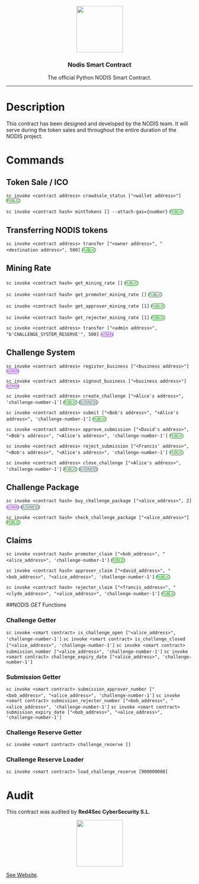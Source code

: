 <p align="center">
  <img
    src="https://nodis.io/static/media/nodis-logo.abf6b121.png"
    width="125px;">
    
</p>
<h3 align="center">Nodis Smart Contract</h3>
<p align="center">The official Python NODIS Smart Contract.</p>
<hr/>

# Description

This contract has been designed and developed by the NODIS team. It will serve during the token sales and throughout the entire duration of the NODIS project.

# Commands

## Token Sale / ICO

`sc invoke <contract address> crowdsale_status ["<wallet address>"]` <span style="color:green;border-color:green;border-style:solid;border-width:1px;border-radius:25px;font-size:10px;">PUBLIC</span>

`sc invoke <contract hash> mintTokens [] --attach-gas={number}` <span style="color:green;border-color:green;border-style:solid;border-width:1px;border-radius:25px;font-size:10px;">PUBLIC</span>

## Transferring NODIS tokens

`sc invoke <contract address> transfer ["<owner address>", "<destination address>", 500]` <span style="color:green;border-color:green;border-style:solid;border-width:1px;border-radius:25px;font-size:10px;">PUBLIC</span>

## Mining Rate

`sc invoke <contract hash> get_mining_rate []` <span style="color:green;border-color:green;border-style:solid;border-width:1px;border-radius:25px;font-size:10px;">PUBLIC</span>

`sc invoke <contract hash> get_promoter_mining_rate []` <span style="color:green;border-color:green;border-style:solid;border-width:1px;border-radius:25px;font-size:10px;">PUBLIC</span>

`sc invoke <contract hash> get_approver_mining_rate [1]` <span style="color:green;border-color:green;border-style:solid;border-width:1px;border-radius:25px;font-size:10px;">PUBLIC</span>

`sc invoke <contract hash> get_rejecter_mining_rate [1]` <span style="color:green;border-color:green;border-style:solid;border-width:1px;border-radius:25px;font-size:10px;">PUBLIC</span>

`sc invoke <contract address> transfer ["<admin address>", "b'CHALLENGE_SYSTEM_RESERVE'", 500]` <span style="color:BlueViolet;border-color:BlueViolet;border-style:solid;border-width:1px;border-radius:25px;font-size:10px;">ADMIN</span>


## Challenge System 

`sc invoke <contract address> register_business ["<business address>"]` <span style="color:BlueViolet;border-color:BlueViolet;border-style:solid;border-width:1px;border-radius:25px;font-size:10px;">ADMIN</span>

`sc invoke <contract address> signout_business ["<business address>"]` <span style="color:BlueViolet;border-color:BlueViolet;border-style:solid;border-width:1px;border-radius:25px;font-size:10px;">ADMIN</span>

`sc invoke <contract address> create_challenge ["<Alice's address>", 'challenge-number-1']` <span style="color:green;border-color:green;border-style:solid;border-width:1px;border-radius:25px;font-size:10px;">PUBLIC</span> <span style="color:DarkSlateGrey;border-color:DarkSlateGrey;border-style:solid;border-width:1px;border-radius:25px;font-size:10px;">BUSINESS</span>

`sc invoke <contract address> submit ["<Bob's address>", "<Alice's address>", 'challenge-number-1']` <span style="color:green;border-color:green;border-style:solid;border-width:1px;border-radius:25px;font-size:10px;">PUBLIC</span>

`sc invoke <contract address> approve_submission ["<David's address>", "<Bob's address>", "<Alice's address>", 'challenge-number-1']` <span style="color:green;border-color:green;border-style:solid;border-width:1px;border-radius:25px;font-size:10px;">PUBLIC</span>

`sc invoke <contract address> reject_submission ["<Francis' address>", "<Bob's address>", "<Alice's address>", 'challenge-number-1']` <span style="color:green;border-color:green;border-style:solid;border-width:1px;border-radius:25px;font-size:10px;">PUBLIC</span>

`sc invoke <contract address> close_challenge ["<Alice's address>", 'challenge-number-1']` <span style="color:green;border-color:green;border-style:solid;border-width:1px;border-radius:25px;font-size:10px;">PUBLIC</span> <span style="color:DarkSlateGrey;border-color:DarkSlateGrey;border-style:solid;border-width:1px;border-radius:25px;font-size:10px;">BUSINESS</span>


## Challenge Package

`sc invoke <contract hash> buy_challenge_package ["<alice_address>", 2]` <span style="color:BlueViolet;border-color:BlueViolet;border-style:solid;border-width:1px;border-radius:25px;font-size:10px;">ADMIN</span> <span style="color:DarkSlateGrey;border-color:DarkSlateGrey;border-style:solid;border-width:1px;border-radius:25px;font-size:10px;">BUSINESS</span>

`sc invoke <contract hash> check_challenge_package ["<alice_address>"]` <span style="color:green;border-color:green;border-style:solid;border-width:1px;border-radius:25px;font-size:10px;">PUBLIC</span>


## Claims 
`sc invoke <contract hash> promoter_claim ["<bob_address>", "<alice_address>", 'challenge-number-1']` <span style="color:green;border-color:green;border-style:solid;border-width:1px;border-radius:25px;font-size:10px;">PUBLIC</span>

`sc invoke <contract hash> approver_claim ["<david_address>", "<bob_address>", "<alice_address>", 'challenge-number-1']` <span style="color:green;border-color:green;border-style:solid;border-width:1px;border-radius:25px;font-size:10px;">PUBLIC</span>


`sc invoke <contract hash> rejecter_claim ["<francis_address>", "<clyde_address>", "<alice_address>", 'challenge-number-1']` <span style="color:green;border-color:green;border-style:solid;border-width:1px;border-radius:25px;font-size:10px;">PUBLIC</span>


##NODIS _GET_ Functions

### Challenge Getter

`sc invoke <smart contract> is_challenge_open ["<alice_address>", 'challenge-number-1']`
`sc invoke <smart contract> is_challenge_closed ["<alice_address>", 'challenge-number-1']`
`sc invoke <smart contract> submission_number ["<alice_address>", 'challenge-number-1']`
`sc invoke <smart contract> challenge_expiry_date ["<alice_address>", 'challenge-number-1']`

### Submission Getter

`sc invoke <smart contract> submission_approver_number ["<bob_address>", "<alice_address>", 'challenge-number-1']`
`sc invoke <smart contract> submission_rejecter_number ["<bob_address>", "<alice_address>", 'challenge-number-1']`
`sc invoke <smart contract> submission_expiry_date ["<bob_address>", "<alice_address>", 'challenge-number-1']`

### Challenge Reserve Getter

`sc invoke <smart contract> challenge_reserve []`

### Challenge Reserve Loader

`sc invoke <smart contract> load_challenge_reserve [900000000]`

# Audit

This contract was audited by **Red4Sec CyberSecurity S.L**.
<p align="center">
  <img
    src="https://red4sec.com/images/logo.png"
    width="125px;">
</p>
<p><a href="https://red4sec.com/en">See Website</a>.</p> 
